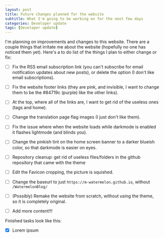 ```yaml
---
layout: post
title: Future changes planned for the website
subtitle: What I'm going to be working on for the next few days
categories: Developer update
tags: [Developer update]
---
```

  I'm planning on improvements and changes to this website. There are a couple things that irritate me about the website (hopefully no one has noticed them yet).
  Here's a to do list of the things I plan to either change or fix:
  - [ ] Fix the RSS email subscription link (you can't subscribe for email notification updates about new posts), or delete the option (I don't like email subscriptions).
  - [ ] Fix the website footer links (they are pink, and invisible, I want to change them to be the #84719c (purple) like the other links).
  - [ ] At the top, where all of the links are, I want to get rid of the useless ones (tags and home).
  - [ ] Change the translation page flag images (I just don't like them).
  - [ ] Fix the issue where when the website loads while darkmode is enabled it flashes lightmode (and blinds you).
  - [ ] Change the pinkish tint on the home screen banner to a darker blueish color, so that darkmode is easier on eyes.
  - [ ] Repository cleanup: get rid of useless files/folders in the github repository that came with the theme
  - [ ] Edit the Favicon cropping, the picture is squished.
  - [ ] Change the baseurl to just `https://m-watermelon.github.io`, without `/WatermelonBlog/`
  - [ ] (Possibly) Remake the website from scratch, without using the theme, so it is completely original.
  - [ ] Add more content!!!
  
  
  Finished tasks look like this:
  - [X] Lorem ipsum 
